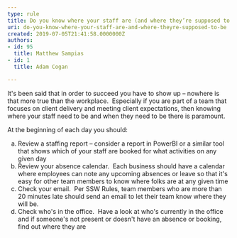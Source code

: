 ```yaml
---
type: rule
title: Do you know where your staff are (and where they’re supposed to be)?
uri: do-you-know-where-your-staff-are-and-where-theyre-supposed-to-be
created: 2019-07-05T21:41:58.0000000Z
authors:
- id: 95
  title: Matthew Sampias
- id: 1
  title: Adam Cogan

---
```




<span class='intro'> <p class="ssw15-rteElement-P">It's been said that in order to succeed you have to show up – nowhere is that more true than the workplace.&#160;&#160;Especially if you are part of a team that focuses on client delivery and meeting client expectations, then knowing where your staff need to be and when they need to be there is paramount.<br></p> </span>

<p class="ssw15-rteElement-P">​At the beginning of each day you should&#58;<br></p>
<ol style="list-style-type&#58;lower-alpha;">
      <li>Review a staffing report – consider a report in PowerBI or a similar tool that shows which of your staff are booked for what activities on any given day&#160;<br></li><li>Review your absence calendar.&#160; Each business should have a calendar where employees can note any upcoming absences or leave so that it's easy for other team members to know where folks are at any given time</li><li>Check your email.&#160; Per SSW Rules, team members who are more than 20 minutes late should send an email to let their team know where they will be.&#160;</li><li>Check who's in the office.&#160; Have a look at who's currently in the office and if someone's not present or doesn't have an absence or booking, find out where they are<br></li></ol>


